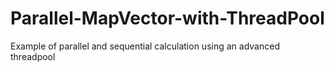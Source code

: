 # Parallel-MapVector-with-ThreadPool
Example of parallel and sequential calculation using an advanced threadpool
